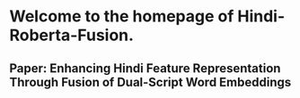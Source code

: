 # Welcome to the homepage of Hindi-Roberta-Fusion.
## Paper: Enhancing Hindi Feature Representation Through Fusion of Dual-Script Word Embeddings
